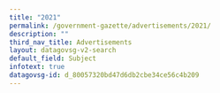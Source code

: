 ```yaml
---
title: "2021"
permalink: /government-gazette/advertisements/2021/
description: ""
third_nav_title: Advertisements
layout: datagovsg-v2-search
default_field: Subject
infotext: true
datagovsg-id: d_80057320bd47d6db2cbe34ce56c4b209
---
```

